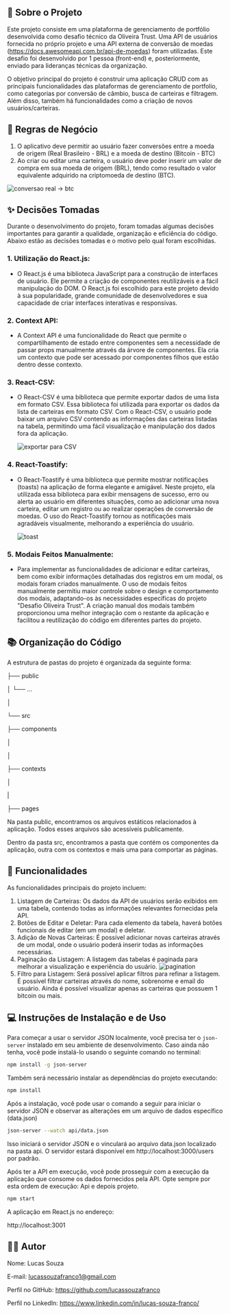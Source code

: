 ## 📑 Sobre o Projeto

Este projeto consiste em uma plataforma de gerenciamento de portfólio desenvolvida como desafio técnico da Oliveira Trust. Uma API de usuários fornecida no próprio projeto e uma API externa de conversão de moedas (https://docs.awesomeapi.com.br/api-de-moedas) foram utilizadas. Este desafio foi desenvolvido por 1 pessoa (front-end) e, posteriormente, enviado para lideranças técnicas da organização.

O objetivo principal do projeto é construir uma aplicação CRUD com as principais funcionalidades das plataformas de gerenciamento de portfolio, como categorias por conversão de câmbio, busca de carteiras e filtragem. Além disso, também há funcionalidades como a criação de novos usuários/carteiras.

## 💼 Regras de Negócio

1. O aplicativo deve permitir ao usuário fazer conversões entre a moeda de origem (Real Brasileiro - BRL) e a moeda de destino (Bitcoin - BTC)
2. Ao criar ou editar uma carteira, o usuário deve poder inserir um valor de compra em sua moeda de origem (BRL), tendo como resultado o valor equivalente adquirido na criptomoeda de destino (BTC).
   
![conversao real -> btc](https://github.com/lucassouzafranco/desafio-frontend-oliveira-trust/blob/master/conversao_real_btc.gif)


## ✨ Decisões Tomadas

Durante o desenvolvimento do projeto, foram tomadas algumas decisões importantes para garantir a qualidade, organização e eficiência do código. Abaixo estão as decisões tomadas e o motivo pelo qual foram escolhidas.

### 1. Utilização do React.js:
   - O React.js é uma biblioteca JavaScript para a construção de interfaces de usuário. Ele permite a criação de componentes reutilizáveis e a fácil manipulação do DOM. O React.js foi escolhido para este projeto devido à sua popularidade, grande comunidade de desenvolvedores e sua capacidade de criar interfaces interativas e responsivas.
     
### 2. Context API:
   - A Context API é uma funcionalidade do React que permite o compartilhamento de estado entre componentes sem a necessidade de passar props manualmente através da árvore de componentes. Ela cria um contexto que pode ser acessado por componentes filhos que estão dentro desse contexto.
     
### 3. React-CSV:
   - O React-CSV é uma biblioteca que permite exportar dados de uma lista em formato CSV. Essa biblioteca foi utilizada para exportar os dados da lista de carteiras em formato CSV. Com o React-CSV, o usuário pode baixar um arquivo CSV contendo as informações das carteiras listadas na tabela, permitindo uma fácil visualização e manipulação dos dados fora da aplicação.
     
     ![exportar para CSV ](https://github.com/lucassouzafranco/desafio-frontend-oliveira-trust/blob/master/export-csv.gif)

     
### 4. React-Toastify:
   - O React-Toastify é uma biblioteca que permite mostrar notificações (toasts) na aplicação de forma elegante e amigável. Neste projeto, ela utilizada essa biblioteca para exibir mensagens de sucesso, erro ou alerta ao usuário em diferentes situações, como ao adicionar uma nova carteira, editar um registro ou ao realizar operações de conversão de moedas. O uso do React-Toastify tornou as notificações mais agradáveis visualmente, melhorando a experiência do usuário.

     ![toast](https://github.com/lucassouzafranco/desafio-frontend-oliveira-trust/blob/master/toastfy.gif)
     
### 5. Modais Feitos Manualmente:
   - Para implementar as funcionalidades de adicionar e editar carteiras, bem como exibir informações detalhadas dos registros em um modal, os modais foram criados manualmente. O uso de modais feitos manualmente permitiu maior controle sobre o design e comportamento dos modais, adaptando-os às necessidades específicas do projeto "Desafio Oliveira Trust". A criação manual dos modais também proporcionou uma melhor integração com o restante da aplicação e facilitou a reutilização do código em diferentes partes do projeto.



## 📚 Organização do Código

A estrutura de pastas do projeto é organizada da seguinte forma:

├── public

│   └── ...

│

└── src

   ├── components

   │   

   │   

   ├── contexts

   │

   |

   ├── pages

Na pasta public, encontramos os arquivos estáticos relacionados à aplicação. Todos esses arquivos são acessíveis publicamente.

Dentro da pasta src, encontramos a pasta que contém os componentes da aplicação, outra com os contextos e mais uma para comportar as páginas.



## 🎯 Funcionalidades

As funcionalidades principais do projeto incluem:

1. Listagem de Carteiras: Os dados da API de usuários serão exibidos em uma tabela, contendo todas as informações relevantes fornecidas pela API.
2. Botões de Editar e Deletar: Para cada elemento da tabela, haverá botões funcionais de editar (em um modal) e deletar.
3. Adição de Novas Carteiras: É possível adicionar novas carteiras através de um modal, onde o usuário poderá inserir todas as informações necessárias.
4. Paginação da Listagem: A listagem das tabelas é paginada para melhorar a visualização e experiência  do usuário.
![pagination](https://github.com/lucassouzafranco/desafio-frontend-oliveira-trust/blob/master/pagination.gif)
5. Filtro para Listagem: Será possível aplicar filtros para refinar a listagem. É possível filtrar carteiras através do nome, sobrenome e email do usuário. Ainda é possível visualizar apenas as carteiras que possuem 1 bitcoin ou mais.


## 💻 Instruções de Instalação e de Uso

Para começar a usar o servidor JSON localmente, você precisa ter o `json-server` instalado em seu ambiente de desenvolvimento. Caso ainda não tenha, você pode instalá-lo usando o seguinte comando no terminal:

```bash
npm install -g json-server
```

Também será necessário instalar as dependências do projeto executando:
```bash
npm install
```

Após a instalação, você pode usar o comando a seguir para iniciar o servidor JSON e observar as alterações em um arquivo de dados específico (data.json)

```bash
json-server --watch api/data.json
```

Isso iniciará o servidor JSON e o vinculará ao arquivo data.json localizado na pasta api. O servidor estará disponível em http://localhost:3000/users por padrão.

Após ter a API em execução, você pode prosseguir com a execução da aplicação que consome os dados fornecidos pela API. Opte sempre por esta ordem de execução: Api e depois projeto.   

```bash
npm start
```

A aplicação em React.js no endereço:

http://localhost:3001


## 🤴🏾 Autor
Nome: Lucas Souza

E-mail: lucassouzafranco1@gmail.com

Perfil no GitHub: https://github.com/lucassouzafranco

Perfil no LinkedIn: https://www.linkedin.com/in/lucas-souza-franco/